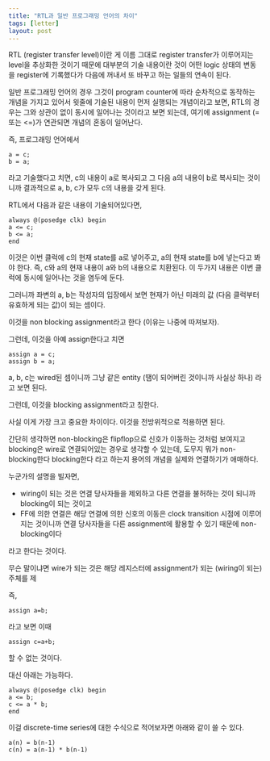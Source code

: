 ```yaml
---
title: "RTL과 일반 프로그래밍 언어의 차이"
tags: [letter]
layout: post
---
```


RTL (register transfer level)이란 게 이름 그대로 register transfer가 이루어지는 level을 추상화한 것이기 때문에 대부분의 기술 내용이란 것이 어떤 logic 상태의 변동을 register에 기록했다가 다음에 꺼내서 또 바꾸고 하는 일들의 연속이 된다. 

일반 프로그래밍 언어의 경우 그것이 program counter에 따라 순차적으로 동작하는 개념을 가지고 있어서 윗줄에 기술된 내용이 먼저 실행되는 개념이라고 보면, RTL의 경우는 그와 상관이 없이 동시에 일어나는 것이라고 보면 되는데, 여기에 assignment (= 또는 <=)가 연관되면 개념의 혼동이 일어난다.

즉, 프로그래밍 언어에서

```
a = c;
b = a;
```
라고 기술했다고 치면, c의 내용이 a로 복사되고 그 다음 a의 내용이 b로 복사되는 것이니까 결과적으로 a, b, c가 모두 c의 내용을 갖게 된다.

RTL에서 다음과 같은 내용이 기술되어있다면,

```
always @(posedge clk) begin
a <= c;
b <= a;
end
```

이것은 이번 클럭에 c의 현재 state를 a로 넣어주고, a의 현재 state를 b에 넣는다고 봐야 한다. 즉, c와 a의 현재 내용이 a와 b의 내용으로 치환된다. 이 두가지 내용은 이번 클럭에 동시에 일어나는 것을 염두에 둔다.

그러니까 좌변의 a, b는 작성자의 입장에서 보면 현재가 아닌 미래의 값 (다음 클럭부터 유효하게 되는 값)이 되는 셈이다. 

이것을 non blocking assignment라고 한다 (이유는 나중에 따져보자).

그런데, 이것을 아예 assign한다고 치면
```
assign a = c;
assign b = a;
```
a, b, c는 wired된 셈이니까 그냥 같은 entity (땜이 되어버린 것이니까 사실상 하나) 라고 보면 된다. 

그런데, 이것을 blocking assignment라고 칭한다. 

사실 이게 가장 크고 중요한 차이이다. 이것을 전방위적으로 적용하면 된다. 

간단히 생각하면 non-blocking은 flipflop으로 신호가 이동하는 것처럼 보여지고 blocking은 wire로 연결되어있는 경우로 생각할 수 있는데, 도무지 뭐가 non-blocking한다 blocking한다 라고 하는지 용어의 개념을 실제와 연결하기가 애매하다. 

누군가의 설명을 빌자면, 

- wiring이 되는 것은 연결 당사자들을 제외하고 다른 연결을 불허하는 것이 되니까 blocking이 되는 것이고
- FF에 의한 연결은 해당 연결에 의한 신호의 이동은 clock transition 시점에 이루어지는 것이니까 연결 당사자들을 다른 assignment에 활용할 수 있기 때문에 non-blocking이다

라고 한다는 것이다. 

무슨 말이냐면 wire가 되는 것은 해당 레지스터에 assignment가 되는 (wiring이 되는) 주체를 제

즉,
```
assign a=b;
```
라고 보면 이때 
```
assign c=a+b;
```
할 수 없는 것이다.

대신 아래는 가능하다. 
```
always @(posedge clk) begin
a <= b;
c <= a * b;
end
```
이걸 discrete-time series에 대한  수식으로 적어보자면 아래와 같이 쓸 수 있다. 
```
a(n) = b(n-1)
c(n) = a(n-1) * b(n-1)
```